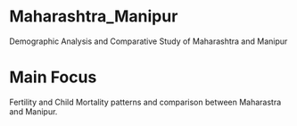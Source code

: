 # Maharashtra_Manipur
Demographic Analysis and Comparative Study of Maharashtra and Manipur

# Main Focus
Fertility and Child Mortality patterns and comparison between Maharastra and Manipur.
